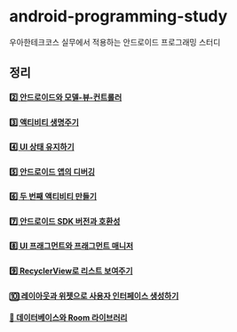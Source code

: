 # android-programming-study
우아한테크코스 실무에서 적용하는 안드로이드 프로그래밍 스터디

## 정리
#### [2️⃣ 안드로이드와 모델-뷰-컨트롤러](https://github.com/tmdgh1592/android-programming-study/tree/ippnsj/docs/Chapter02.md)

#### [3️⃣ 액티비티 생명주기](https://github.com/tmdgh1592/android-programming-study/tree/ippnsj/docs/Chapter03.md)

#### [4️⃣ UI 상태 유지하기](https://github.com/tmdgh1592/android-programming-study/tree/ippnsj/docs/Chapter04.md)

#### [5️⃣ 안드로이드 앱의 디버깅](https://github.com/tmdgh1592/android-programming-study/tree/ippnsj/docs/Chapter05.md)

#### [6️⃣ 두 번째 액티비티 만들기](https://github.com/tmdgh1592/android-programming-study/tree/ippnsj/docs/Chapter06.md)

#### [7️⃣ 안드로이드 SDK 버전과 호환성](https://github.com/tmdgh1592/android-programming-study/tree/ippnsj/docs/Chapter07.md)

#### [8️⃣ UI 프래그먼트와 프래그먼트 매니저](https://github.com/tmdgh1592/android-programming-study/tree/ippnsj/docs/Chapter08.md)

#### [9️⃣ RecyclerView로 리스트 보여주기](https://github.com/tmdgh1592/android-programming-study/tree/ippnsj/docs/Chapter09.md)

#### [🔟 레이아웃과 위젯으로 사용자 인터페이스 생성하기](https://github.com/tmdgh1592/android-programming-study/tree/ippnsj/docs/Chapter10.md)

#### [📖 데이터베이스와 Room 라이브러리](https://github.com/tmdgh1592/android-programming-study/tree/ippnsj/docs/Chapter11.md)
